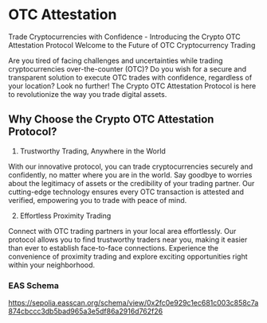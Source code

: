 # OTC Attestation

Trade Cryptocurrencies with Confidence - Introducing the Crypto OTC Attestation Protocol
Welcome to the Future of OTC Cryptocurrency Trading

Are you tired of facing challenges and uncertainties while trading cryptocurrencies over-the-counter (OTC)? Do you wish for a secure and transparent solution to execute OTC trades with confidence, regardless of your location? Look no further! The Crypto OTC Attestation Protocol is here to revolutionize the way you trade digital assets.

## Why Choose the Crypto OTC Attestation Protocol?

1. Trustworthy Trading, Anywhere in the World

With our innovative protocol, you can trade cryptocurrencies securely and confidently, no matter where you are in the world. Say goodbye to worries about the legitimacy of assets or the credibility of your trading partner. Our cutting-edge technology ensures every OTC transaction is attested and verified, empowering you to trade with peace of mind.

2. Effortless Proximity Trading

Connect with OTC trading partners in your local area effortlessly. Our protocol allows you to find trustworthy traders near you, making it easier than ever to establish face-to-face connections. Experience the convenience of proximity trading and explore exciting opportunities right within your neighborhood.

### EAS Schema

https://sepolia.easscan.org/schema/view/0x2fc0e929c1ec681c003c858c7a874cbccc3db5bad965a3e5df86a2916d762f26
